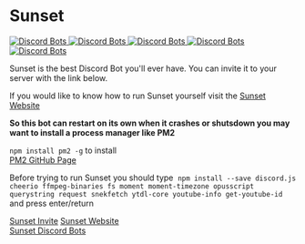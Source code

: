 # Sunset
  
<a href="https://discordbots.org/bot/371097223942897665">
  <img src="https://discordbots.org/api/widget/status/371097223942897665.png?noavatar=true" alt="Discord Bots" />
</a>
<a href="https://discordbots.org/bot/371097223942897665">
  <img src="https://discordbots.org/api/widget/servers/371097223942897665.png?noavatar=true" alt="Discord Bots" />
</a>
<a href="https://discordbots.org/bot/371097223942897665">
  <img src="https://discordbots.org/api/widget/upvotes/371097223942897665.png?noavatar=true" alt="Discord Bots" />
</a>
<a href="https://discordbots.org/bot/371097223942897665">
  <img src="https://discordbots.org/api/widget/lib/371097223942897665.png?noavatar=true" alt="Discord Bots" />
</a>
<a href="https://discordbots.org/bot/371097223942897665">
  <img src="https://discordbots.org/api/widget/owner/371097223942897665.png" alt="Discord Bots" />
</a>
  
Sunset is the best Discord Bot you'll ever have. You can invite it to your server with the link below.  
  
If you would like to know how to run Sunset yourself visit the [Sunset Website](https://skydevpage.weebly.com/sunset.html)  
  
**So this bot can restart on its own when it crashes or shutsdown you may want to install a process manager like PM2**  
  
`npm install pm2 -g` to install  
[PM2 GitHub Page](https://github.com/Unitech/pm2)  
  
Before trying to run Sunset you should type  `npm install --save discord.js cheerio ffmpeg-binaries fs moment moment-timezone opusscript querystring request snekfetch ytdl-core youtube-info get-youtube-id` and press enter/return

[Sunset Invite](https://discordapp.com/oauth2/authorize?client_id=371097223942897665&scope=bot&permissions=2146958591)
[Sunset Website](https://skydevpage.weebly.com/sunset.html)  
[Sunset Discord Bots](https://discordbots.org/bot/371097223942897665)  
  

